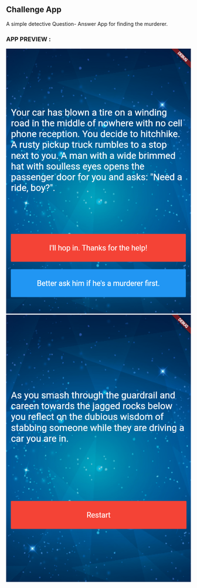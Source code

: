 ## Challenge App
A simple detective Question- Answer App for finding the murderer. <br>

### APP PREVIEW :

 <p align='center'>
     <img src="https://github.com/CRYPTOcoderAS/Challenge-FlutterApp/blob/main/images/1.png">
  <img src="https://github.com/CRYPTOcoderAS/Challenge-FlutterApp/blob/main/images/2.png">
    
    
  </p>   


    
   
 
